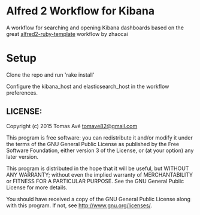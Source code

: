 # Alfred 2 Workflow for Kibana

A workflow for searching and opening Kibana dashboards based on the great [alfred2-ruby-template](https://github.com/zhaocai/alfred2-ruby-template) workflow by zhaocai

# Setup

Clone the repo and run 'rake install'

Configure the kibana_host and elasticsearch_host in the workflow preferences.

## LICENSE:

Copyright (c) 2015 Tomas Avé <tomave82@gmail.com>

This program is free software: you can redistribute it and/or modify it under
the terms of the GNU General Public License as published by the Free Software
Foundation, either version 3 of the License, or (at your option)
any later version.

This program is distributed in the hope that it will be useful, but WITHOUT
ANY WARRANTY; without even the implied warranty of MERCHANTABILITY or FITNESS
FOR A PARTICULAR PURPOSE. See the GNU General Public License for more details.

You should have received a copy of the GNU General Public License along with
this program. If not, see <http://www.gnu.org/licenses/>.

